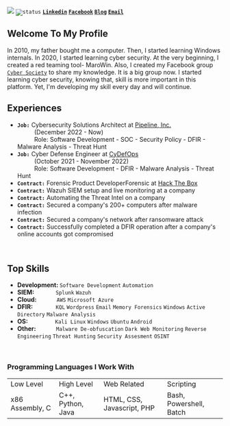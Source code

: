 <code>![](https://komarev.com/ghpvc/?username=mamun-sec&color=blue&label=Total+Recent+Views)</code> <code>![status](https://img.shields.io/badge/status-up-brightgreen)</code> <code><b><a href="https://www.linkedin.com/in/mamun-infosec/">Linkedin</a></code> <code><a href="https://www.facebook.com/Mamun.Masak/">Facebook</a></code> <code><a href="https://medium.com/@alfalahum">Blog</a></code> <code><a href="mailto:mamun.infosec.bd@gmail.com">Email</a></b></code>
<br>
<h2>Welcome To My Profile</h2>
In 2010, my father bought me a computer.  Then, I started learning Windows internals. In 2020, I started learning cyber security. At the very beginning, I created a red teaming tool- MaroWin. Also, I created my Facebook group <code><a href="https://www.facebook.com/groups/cybersc">Cyber Society</a></code> to share my knowledge. It is a big group now. I started learning cyber security, knowing that, skill is more important in this platform. Yet, I'm developing my skill every day and will continue.

<br>
<h2><b>Experiences</b></h2>
<ul>
  <li><code><b>Job:</b></code>&nbsp;Cybersecurity Solutions Architect at <a href="https://www.linkedin.com/company/pipeline-pte-ltd/">Pipeline, Inc.</a></li>
  &nbsp;&nbsp;&nbsp;&nbsp;&nbsp;&nbsp;&nbsp;&nbsp;&nbsp;&nbsp;(December 2022 - Now)<br>
  &nbsp;&nbsp;&nbsp;&nbsp;&nbsp;&nbsp;&nbsp;&nbsp;&nbsp;&nbsp;Role: Software Development - SOC - Security Policy - DFIR - Malware Analysis - Threat Hunt
  <li><code><b>Job:</b></code>&nbsp;Cyber Defense Engineer at <a href="https://www.linkedin.com/company/cydefops/">CyDefOps</a></li>
  &nbsp;&nbsp;&nbsp;&nbsp;&nbsp;&nbsp;&nbsp;&nbsp;&nbsp;&nbsp;(October 2021 - November 2022)<br>
  &nbsp;&nbsp;&nbsp;&nbsp;&nbsp;&nbsp;&nbsp;&nbsp;&nbsp;&nbsp;Role: Software Development - DFIR - Malware Analysis - Threat Hunt
  <li><code><b>Contract:</b></code>&nbsp;Forensic Product DeveloperForensic at <a href="https://www.linkedin.com/company/hackthebox/">Hack The Box</a></li>
  <li><code><b>Contract:</b></code>&nbsp;Wazuh SIEM setup and live monitoring at a company</li>
  <li><code><b>Contract:</b></code>&nbsp;Automating the Threat Intel on a company</li>
  <li><code><b>Contract:</b></code>&nbsp;Secured a company's 200+ computers after malware infection</li>
  <li><code><b>Contract:</b></code>&nbsp;Secured a company's network after ransomware attack</li>
  <li><code><b>Contract:</b></code>&nbsp;Successfully completed a DFIR operation after a company's online accounts got compromised</li>
</ul><br>
<h2>Top Skills</h2>
<ul>
  <li><b>Development: </b> <code>Software Development</code> <code>Automation</code></li>
  <li><b>SIEM: &nbsp;&nbsp;&nbsp;&nbsp;&nbsp;&nbsp;&nbsp;&nbsp;&nbsp;&nbsp;&nbsp;&nbsp;&nbsp;</b> <code>Splunk</code> <code>Wazuh</code></li>
  <li><b>Cloud: &nbsp;&nbsp;&nbsp;&nbsp;&nbsp;&nbsp;&nbsp;&nbsp;&nbsp;&nbsp;&nbsp;&nbsp;</b> <code>AWS</code> <code>Microsoft Azure</code></li>
  <li><b>DFIR: &nbsp;&nbsp;&nbsp;&nbsp;&nbsp;&nbsp;&nbsp;&nbsp;&nbsp;&nbsp;&nbsp;&nbsp;&nbsp;&nbsp;</b> <code>KQL</code> <code>Wordpress</code> <code>Email</code> <code>Memory Forensics</code> <code>Windows</code> <code>Active Directory</code> <code>Malware Analysis</code></li>
  <li><b>OS: &nbsp;&nbsp;&nbsp;&nbsp;&nbsp;&nbsp;&nbsp;&nbsp;&nbsp;&nbsp;&nbsp;&nbsp;&nbsp;&nbsp;&nbsp;&nbsp;&nbsp;</b> <code>Kali Linux</code> <code>Windows</code> <code>Ubuntu</code> <code>Android</code></li>
  <li><b>Other: &nbsp;&nbsp;&nbsp;&nbsp;&nbsp;&nbsp;&nbsp;&nbsp;&nbsp;&nbsp;&nbsp;&nbsp;</b> <code>Malware De-obfuscation</code> <code>Dark Web Monitoring</code> <code>Reverse Engineering</code> <code>Threat Hunting</code> <code>Security Assesment</code> <code>OSINT</code>
</ul><br>
<h3><b>Programming Languages I Work With</b></h3>
<table style="width:100%">
  <tr>
    <td>Low Level</td>
    <td>High Level</td>
    <td>Web Related</td>
    <td>Scripting</td>
  </tr>
  <tr>
    <td>x86 Assembly, C</td>
    <td>C++, Python, Java</td>
    <td>HTML, CSS, Javascript, PHP</td>
    <td>Bash, Powershell, Batch</td>
  </tr>
</table>
